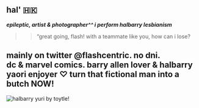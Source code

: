 ## hal' 🇭🇰

 ***epileptic, artist & photographer^^ i perform halbarry lesbianism***
  >> “great going, flash! with a teammate like you, how can i lose?
>  > 
  mainly on twitter @flashcentric. no dni.  
   dc & marvel comics. barry allen lover & halbarry yaori enjoyer  ♡ 
   turn that fictional man into a butch NOW!  
   -  
  ![halbarry yuri by toytle!](https://pbs.twimg.com/media/GkfGH_oWYAEQ0dv?format=jpg&name=large)
